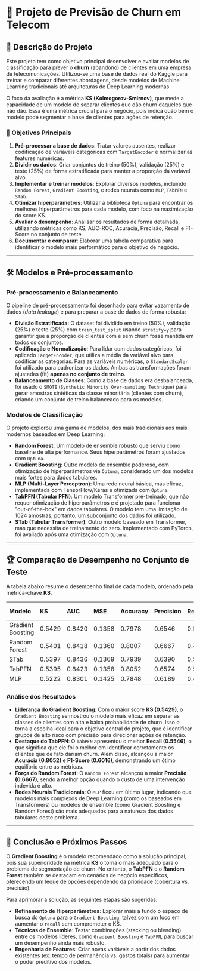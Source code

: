 # 🚀 Projeto de Previsão de Churn em Telecom

## 📝 Descrição do Projeto

Este projeto tem como objetivo principal desenvolver e avaliar modelos de classificação para prever o **churn** (abandono) de clientes em uma empresa de telecomunicações. Utilizou-se uma base de dados real do Kaggle para treinar e comparar diferentes abordagens, desde modelos de Machine Learning tradicionais até arquiteturas de Deep Learning modernas.

O foco da avaliação é a métrica **KS (Kolmogorov-Smirnov)**, que mede a capacidade de um modelo de separar clientes que dão churn daqueles que não dão. Essa é uma métrica crucial para o negócio, pois indica quão bem o modelo pode segmentar a base de clientes para ações de retenção.

### 🎯 Objetivos Principais

1. **Pré-processar a base de dados**: Tratar valores ausentes, realizar codificação de variáveis categóricas com `TargetEncoder` e normalizar as features numéricas.  
2. **Dividir os dados**: Criar conjuntos de treino (50%), validação (25%) e teste (25%) de forma estratificada para manter a proporção da variável alvo.  
3. **Implementar e treinar modelos**: Explorar diversos modelos, incluindo `Random Forest`, `Gradient Boosting`, e redes neurais como `MLP`, `TabPFN` e `STab`.  
4. **Otimizar hiperparâmetros**: Utilizar a biblioteca `Optuna` para encontrar os melhores hiperparâmetros para cada modelo, com foco na maximização do score KS.  
5. **Avaliar o desempenho**: Analisar os resultados de forma detalhada, utilizando métricas como KS, AUC-ROC, Acurácia, Precisão, Recall e F1-Score no conjunto de teste.  
6. **Documentar e comparar**: Elaborar uma tabela comparativa para identificar o modelo mais performático para o objetivo de negócio.

---

## 🛠️ Modelos e Pré-processamento

### Pré-processamento e Balanceamento

O pipeline de pré-processamento foi desenhado para evitar vazamento de dados (*data leakage*) e para preparar a base de dados de forma robusta:

- **Divisão Estratificada**: O dataset foi dividido em treino (50%), validação (25%) e teste (25%) com `train_test_split` usando `stratify=y` para garantir que a proporção de clientes com e sem churn fosse mantida em todos os conjuntos.  
- **Codificação e Normalização**: Para lidar com dados categóricos, foi aplicado `TargetEncoder`, que utiliza a média da variável alvo para codificar as categorias. Para as variáveis numéricas, o `StandardScaler` foi utilizado para padronizar os dados. Ambas as transformações foram ajustadas (fit) **apenas no conjunto de treino**.  
- **Balanceamento de Classes**: Como a base de dados era desbalanceada, foi usado o `SMOTE` (`Synthetic Minority Over-sampling Technique`) para gerar amostras sintéticas da classe minoritária (clientes com churn), criando um conjunto de treino balanceado para os modelos.

### Modelos de Classificação

O projeto explorou uma gama de modelos, dos mais tradicionais aos mais modernos baseados em Deep Learning:

- **Random Forest**: Um modelo de ensemble robusto que serviu como baseline de alta performance. Seus hiperparâmetros foram ajustados com `Optuna`.  
- **Gradient Boosting**: Outro modelo de ensemble poderoso, com otimização de hiperparâmetros via `Optuna`, considerado um dos modelos mais fortes para dados tabulares.  
- **MLP (Multi-Layer Perceptron)**: Uma rede neural básica, mas eficaz, implementada com TensorFlow/Keras e otimizada com `Optuna`.  
- **TabPFN (Tabular PFN)**: Um modelo Transformer pré-treinado, que não requer otimização de hiperparâmetros e é projetado para funcionar "out-of-the-box" em dados tabulares. O modelo tem uma limitação de 1024 amostras, portanto, um subconjunto dos dados foi utilizado.  
- **STab (Tabular Transformer)**: Outro modelo baseado em Transformer, mas que necessita de treinamento do zero. Implementado com PyTorch, foi avaliado após uma otimização com `Optuna`.

---

## 🏆 Comparação de Desempenho no Conjunto de Teste

A tabela abaixo resume o desempenho final de cada modelo, ordenado pela métrica-chave **KS**.

| Modelo           | KS     | AUC    | MSE    | Accuracy | Precision | Recall  | F1-Score |
|:-----------------|:-------|:-------|:-------|:---------|:----------|:--------|:---------|
| Gradient Boosting | 0.5429 | 0.8420 | 0.1358 | 0.7978   | 0.6546    | 0.5032  | 0.5690   |
| Random Forest    | 0.5401 | 0.8418 | 0.1360 | 0.8007   | 0.6667    | 0.4968  | 0.5693   |
| STab             | 0.5397 | 0.8436 | 0.1369 | 0.7939   | 0.6390    | 0.5118  | 0.5684   |
| TabPFN           | 0.5395 | 0.8423 | 0.1358 | 0.8052   | 0.6574    | 0.5546  | 0.6016   |
| MLP              | 0.5222 | 0.8301 | 0.1425 | 0.7848   | 0.6189    | 0.4904  | 0.5472   |

### Análise dos Resultados

- **Liderança do Gradient Boosting**: Com o maior score **KS (0.5429)**, o `Gradient Boosting` se mostrou o modelo mais eficaz em separar as classes de clientes com alta e baixa probabilidade de churn. Isso o torna a escolha ideal para o objetivo central do projeto, que é identificar grupos de alto risco com precisão para direcionar ações de retenção.  
- **Destaque do TabPFN**: O `TabPFN` apresentou o melhor **Recall (0.5546)**, o que significa que ele foi o melhor em identificar corretamente os clientes que de fato dariam churn. Além disso, alcançou a maior **Acurácia (0.8052)** e **F1-Score (0.6016)**, demonstrando um ótimo equilíbrio entre as métricas.  
- **Força do Random Forest**: O `Random Forest` alcançou a maior **Precisão (0.6667)**, sendo a melhor opção quando o custo de uma intervenção indevida é alto.  
- **Redes Neurais Tradicionais**: O `MLP` ficou em último lugar, indicando que modelos mais complexos de Deep Learning (como os baseados em Transformers) ou modelos de ensemble (como Gradient Boosting e Random Forest) são mais adequados para a natureza dos dados tabulares deste problema.

---

## 📌 Conclusão e Próximos Passos

O **Gradient Boosting** é o modelo recomendado como a solução principal, pois sua superioridade na métrica **KS** o torna o mais adequado para o problema de segmentação de churn. No entanto, o **TabPFN** e o **Random Forest** também se destacam em cenários de negócio específicos, oferecendo um leque de opções dependendo da prioridade (cobertura vs. precisão).

Para aprimorar a solução, as seguintes etapas são sugeridas:

- **Refinamento de Hiperparâmetros**: Explorar mais a fundo o espaço de busca do `Optuna` para o `Gradient Boosting`, talvez com um foco em aumentar o `recall` sem comprometer o KS.  
- **Técnicas de Ensemble**: Testar combinações (stacking ou blending) entre os modelos líderes, como `Gradient Boosting` e `TabPFN`, para buscar um desempenho ainda mais robusto.  
- **Engenharia de Features**: Criar novas variáveis a partir dos dados existentes (ex: tempo de permanência vs. gastos totais) para aumentar o poder preditivo dos modelos.
